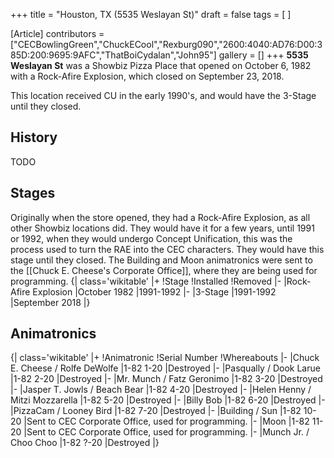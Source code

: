 +++
title = "Houston, TX (5535 Weslayan St)"
draft = false
tags = [ ]

[Article]
contributors = ["CECBowlingGreen","ChuckECool","Rexburg090","2600:4040:AD76:D00:385D:200:9695:9AFC","ThatBoiCydalan","John95"]
gallery = []
+++
**5535 Weslayan St** was a Showbiz Pizza Place that opened on October 6, 1982 with a Rock-Afire Explosion, which closed on September 23, 2018.

This location received CU in the early 1990's, and would have the 3-Stage until they closed.

##  History ## 
TODO

##  Stages ## 
Originally when the store opened, they had a Rock-Afire Explosion, as all other Showbiz locations did. They would have it for a few years, until 1991 or 1992, when they would undergo Concept Unification, this was the process used to turn the RAE into the CEC characters. They would have this stage until they closed. The Building and Moon animatronics were sent to the [[Chuck E. Cheese's Corporate Office]], where they are being used for programming.
{| class='wikitable'
|+
!Stage
!Installed
!Removed
|-
|Rock-Afire Explosion
|October 1982
|1991-1992
|-
|3-Stage
|1991-1992
|September 2018
|}

##  Animatronics ## 
{| class='wikitable'
|+
!Animatronic
!Serial Number
!Whereabouts
|-
|Chuck E. Cheese / Rolfe DeWolfe
|1-82 1-20
|Destroyed
|-
|Pasqually / Dook Larue
|1-82 2-20
|Destroyed
|-
|Mr. Munch / Fatz Geronimo
|1-82 3-20
|Destroyed
|-
|Jasper T. Jowls / Beach Bear
|1-82 4-20
|Destroyed
|-
|Helen Henny / Mitzi Mozzarella
|1-82 5-20
|Destroyed
|-
|Billy Bob
|1-82 6-20
|Destroyed
|-
|PizzaCam / Looney Bird
|1-82 7-20
|Destroyed
|-
|Building / Sun
|1-82 10-20
|Sent to CEC Corporate Office, used for programming.
|-
|Moon
|1-82 11-20
|Sent to CEC Corporate Office, used for programming.
|-
|Munch Jr. / Choo Choo
|1-82 ?-20
|Destroyed
|}